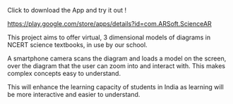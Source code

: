 Click to download the App and try it out !

https://play.google.com/store/apps/details?id=com.ARSoft.ScienceAR


This project aims to offer virtual, 3 dimensional models of diagrams in NCERT science textbooks, in use by our school.

A smartphone camera scans the diagram and loads a model on the screen, over the diagram that the user can zoom into and interact with. This makes complex concepts easy to understand.

This will enhance the learning capacity of students in India as learning will be more interactive and easier to understand.
